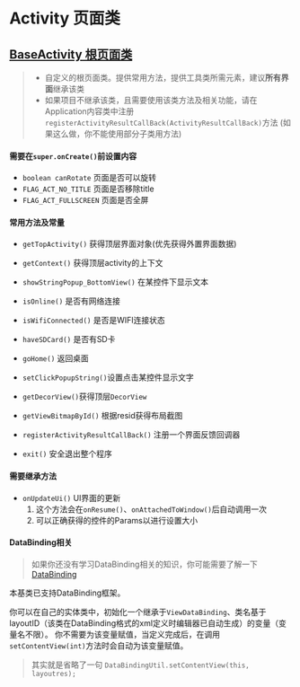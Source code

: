# Activity 页面类

## [BaseActivity 根页面类](BaseActivity.java)
   > * 自定义的根页面类。提供常用方法，提供工具类所需元素，建议**所有界面**继承该类
   > * 如果项目不继承该类，且需要使用该类方法及相关功能，请在Application内容类中注册`registerActivityResultCallBack(ActivityResultCallBack)`方法 (如果这么做，你不能使用部分子类用方法)


#### 需要在`super.onCreate()`前设置内容

   * `boolean canRotate` 页面是否可以旋转
   * `FLAG_ACT_NO_TITLE` 页面是否移除title
   * `FLAG_ACT_FULLSCREEN` 页面是否全屏

#### 常用方法及常量
   * `getTopActivity()` 获得顶层界面对象(优先获得外置界面数据)

   * `getContext()` 获得顶层activity的上下文
   * `showStringPopup_BottomView()` 在某控件下显示文本
   * `isOnline()` 是否有网络连接
   * `isWifiConnected()` 是否是WIFI连接状态
   * `haveSDCard()` 是否有SD卡
   * `goHome()` 返回桌面
   * `setClickPopupString()`设置点击某控件显示文字
   * `getDecorView()`获得顶层`DecorView`
   * `getViewBitmapById()` 根据resid获得布局截图
   * `registerActivityResultCallBack()` 注册一个界面反馈回调器
   * `exit()` 安全退出整个程序


#### 需要继承方法
   * `onUpdateUi()` UI界面的更新
      1. 这个方法会在`onResume()`、`onAttachedToWindow()`后自动调用一次
      2. 可以正确获得的控件的Params以进行设置大小


#### DataBinding相关
> 如果你还没有学习DataBinding相关的知识，你可能需要了解一下[DataBinding](http://blog.csdn.net/afanyusong/article/details/51495743)


   本基类已支持DataBinding框架。

   你可以在自己的实体类中，初始化一个继承于`ViewDataBinding`、类名基于layoutID（该类在DataBinding格式的xml定义时编辑器已自动生成）的变量（变量名不限）。
   你不需要为该变量赋值，当定义完成后，在调用`setContentView(int)`方法时会自动为该变量赋值。

> 其实就是省略了一句 `DataBindingUtil.setContentView(this, layoutres);`





